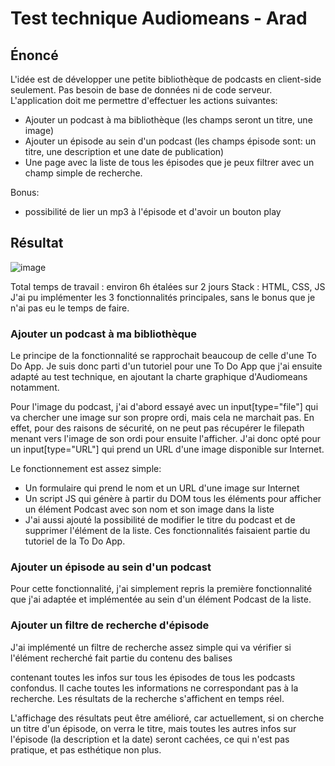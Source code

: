 # Test technique Audiomeans - Arad

## Énoncé

L'idée est de développer une petite bibliothèque de podcasts en client-side seulement. Pas besoin de base de données ni de code serveur.
L'application doit me permettre d'effectuer les actions suivantes:

- Ajouter un podcast à ma bibliothèque (les champs seront un titre, une image)
- Ajouter un épisode au sein d'un podcast (les champs épisode sont: un titre, une description et une date de publication)
- Une page avec la liste de tous les épisodes que je peux filtrer avec un champ simple de recherche.

Bonus:

- possibilité de lier un mp3 à l'épisode et d'avoir un bouton play

## Résultat
![image](https://user-images.githubusercontent.com/69279025/214445904-d0658dc2-6e76-40e9-8b62-1476563c2d2e.png)

Total temps de travail : environ 6h étalées sur 2 jours
Stack : HTML, CSS, JS
J'ai pu implémenter les 3 fonctionnalités principales, sans le bonus que je n'ai pas eu le temps de faire.

### Ajouter un podcast à ma bibliothèque

Le principe de la fonctionnalité se rapprochait beaucoup de celle d'une To Do App. Je suis donc parti d'un tutoriel pour une To Do App que j'ai ensuite adapté au test technique, en ajoutant la charte graphique d'Audiomeans notamment.

Pour l'image du podcast, j'ai d'abord essayé avec un input[type="file"] qui va chercher une image sur son propre ordi, mais cela ne marchait pas. En effet, pour des raisons de sécurité, on ne peut pas récupérer le filepath menant vers l'image de son ordi pour ensuite l'afficher.
J'ai donc opté pour un input[type="URL"] qui prend un URL d'une image disponible sur Internet.

Le fonctionnement est assez simple:

- Un formulaire qui prend le nom et un URL d'une image sur Internet
- Un script JS qui génère à partir du DOM tous les éléments pour afficher un élément Podcast avec son nom et son image dans la liste
- J'ai aussi ajouté la possibilité de modifier le titre du podcast et de supprimer l'élément de la liste. Ces fonctionnalités faisaient partie du tutoriel de la To Do App.

### Ajouter un épisode au sein d'un podcast

Pour cette fonctionnalité, j'ai simplement repris la première fonctionnalité que j'ai adaptée et implémentée au sein d'un élément Podcast de la liste.

### Ajouter un filtre de recherche d'épisode

J'ai implémenté un filtre de recherche assez simple qui va vérifier si l'élément recherché fait partie du contenu des balises <p> contenant toutes les infos sur tous les épisodes de tous les podcasts confondus.
Il cache toutes les informations ne correspondant pas à la recherche.
Les résultats de la recherche s'affichent en temps réel.

L'affichage des résultats peut être amélioré, car actuellement, si on cherche un titre d'un épisode, on verra le titre, mais toutes les autres infos sur l'épisode (la description et la date) seront cachées, ce qui n'est pas pratique, et pas esthétique non plus.
